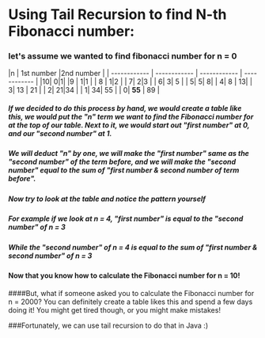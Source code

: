 # Using Tail Recursion to find N-th Fibonacci number:
### let's assume we wanted to find fibonacci number for n = 0

|n   |  1st number |2nd number   |
| ------------ | ------------ | ------------ | ------------ |
|10| 0|1|
 |9   |   1|1   |
  |  8 |   1|2   |
   |   7|   2|3   |
   |   6|   3| 5  |
   |   5|   5|   8|
   |   4|  8 |   13|
   |   3|  13 | 21   |
   |   2|   21|34   |
   |   1|   34| 55   |
   |   0|  **55** | 89   |

##### If we decided to do this process by hand, we would create a table like this, we would put the "n" term we want to find the Fibonacci number for at the top of our table. Next to it, we would start out "first number" at 0, and our "second number" at 1.
##### We will deduct "n" by one, we will make the "first number" same as the "second number" of the term before, and we will make the "second number" equal to the sum of "first number & second number of term before".

##### Now try to look at the table and notice the pattern yourself
##### For example if we look at n = 4, "first number" is equal to the "second number" of n = 3
##### While the "second number" of n = 4 is equal to the sum of "first number & second number" of n = 3

#### Now that you know how to calculate the Fibonacci number for n = 10!
####But, what if someone asked you to calculate the Fibonacci number for n = 2000? You can definitely create a table likes this and spend a few days doing it! You might get tired though, or you might make mistakes!

###Fortunately, we can use tail recursion to do that in Java :)


